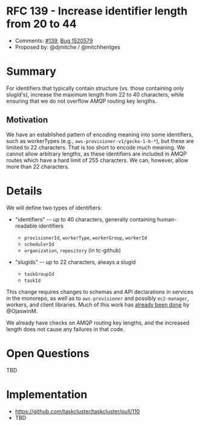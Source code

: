 # RFC 139 - Increase identifier length from 20 to 44
* Comments: [#139](https://api.github.com/repos/taskcluster/taskcluster-rfcs/pull/139), [Bug 1520579](https://bugzilla.mozilla.org/show_bug.cgi?id=1520579)
* Proposed by: @djmitche / @mitchhentges

# Summary

For identifiers that typically contain structure (vs. those containing only
slugid's), increase the maximum length from 22 to 40 characters, while ensuring
that we do not overflow AMQP routing key lengths.

## Motivation

We have an established pattern of encoding meaning into some identifiers, such as workerTypes (e.g., `aws-provisioner-v1/gecko-1-b-*`), but these are limited to 22 characters.
That is too short to encode much meaning.
We cannot allow arbitrary lengths, as these identifiers are included in AMQP routes which have a hard limit of 255 characters.
We can, however, allow more than 22 characters.

# Details

We will define two types of identifiers:

* "identifiers" -- up to 40 characters, generally containing human-readable identifiers
  * `provisionerId`, `workerType`, `workerGroup`, `workerId`
  * `schedulerId`
  * `organization`, `repository` (in tc-github)

* "slugids" -- up to 22 characters, always a slugid
  * `taskGroupId`
  * `taskId`

This change requires changes to schemas and API declarations in services in the monorepo, as well as to `aws-provisioner` and possibly `ec2-manager`, workers, and client libraries.
Much of this work has [already been done](https://github.com/taskcluster/taskcluster/pull/110) by @OjaswinM.

We already have checks on AMQP routing key lengths, and the increased length does not cause any failures in that code.

# Open Questions

TBD

# Implementation

* https://github.com/taskcluster/taskcluster/pull/110
* TBD

